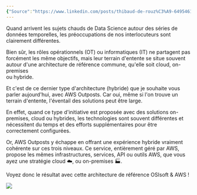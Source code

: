 ```yaml
---
{"Source":"https://www.linkedin.com/posts/thibaud-de-rouz%C3%A9-64954619_pi-system-et-aws-outposts-quand-arrivent-activity-6734155820826791936-TpND","dg-publish":true,"permalink":"/blog-articles/data/pi-system-et-aws-outposts/","dgPassFrontmatter":true}
---
```


Quand arrivent les sujets chauds de Data Science autour des séries de données temporelles, les préoccupations de nos interlocuteurs sont clairement différentes.  
  
Bien sûr, les rôles opérationnels (OT) ou informatiques (IT) ne partagent pas forcément les même objectifs, mais leur terrain d'entente se situe souvent autour d'une architecture de référence commune, qu'elle soit cloud, on-premises  
ou hybride.  
  
Et c'est de ce dernier type d'architecture (hybride) que je souhaite vous parler aujourd'hui, avec AWS Outposts. Car oui, même si l'on trouve un terrain d'entente, l'éventail des solutions peut être large.  
  
En effet, quand ce type d'initiative est proposée avec des solutions on-premises, cloud ou hybrides, les technologies sont souvent différentes et nécessitent du temps et des efforts supplémentaires pour être correctement configurées.  
  
Or, AWS Outposts y échappe en offrant une expérience hybride vraiment cohérente sur ces trois niveaux. Ce service, entièrement géré par AWS, propose les mêmes infrastructures, services, API ou outils AWS, que vous ayez une stratégie cloud ☁️, ou on-premises 🏭.  
  
Voyez donc le résultat avec cette architecture de référence OSIsoft & AWS !

![](https://i.imgur.com/qs7y1np.png)

